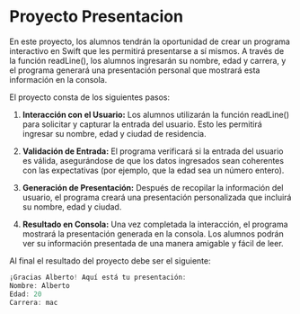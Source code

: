 # Proyecto Presentacion

En este proyecto, los alumnos tendrán la oportunidad de crear un programa interactivo en Swift que les permitirá presentarse a sí mismos. A través de la función readLine(), los alumnos ingresarán su nombre, edad y carrera, y el programa generará una presentación personal que mostrará esta información en la consola.

El proyecto consta de los siguientes pasos:

1. **Interacción con el Usuario:** Los alumnos utilizarán la función readLine() para solicitar y capturar la entrada del usuario. Esto les permitirá ingresar su nombre, edad y ciudad de residencia.

2. **Validación de Entrada:** El programa verificará si la entrada del usuario es válida, asegurándose de que los datos ingresados sean coherentes con las expectativas (por ejemplo, que la edad sea un número entero).

3. **Generación de Presentación:** Después de recopilar la información del usuario, el programa creará una presentación personalizada que incluirá su nombre, edad y ciudad.

4. **Resultado en Consola:** Una vez completada la interacción, el programa mostrará la presentación generada en la consola. Los alumnos podrán ver su información presentada de una manera amigable y fácil de leer.

Al final el resultado del proyecto debe ser el siguiente:
```swift
¡Gracias Alberto! Aquí está tu presentación:
Nombre: Alberto
Edad: 20
Carrera: mac
```
